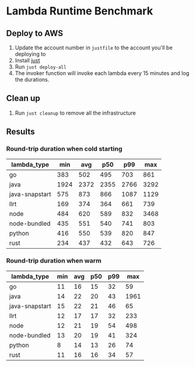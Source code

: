 # Lambda Runtime Benchmark

## Deploy to AWS
1. Update the account number in `justfile` to the account you'll be deploying to
1. Install [just](https://github.com/casey/just)
1. Run `just deploy-all`
1. The invoker function will invoke each lambda every 15 minutes and log the durations.


## Clean up
1. Run `just cleanup` to remove all the infrastructure

## Results

### Round-trip duration when cold starting
|lambda_type   |min |avg |p50 |p99 |max |
|--------------|----|----|----|----|----|
|go            |383 |502 |495 |703 |861 |
|java          |1924|2372|2355|2766|3292|
|java-snapstart|575 |873 |866 |1087|1129|
|llrt          |169 |374 |364 |661 |739 |
|node          |484 |620 |589 |832 |3468|
|node-bundled  |435 |551 |540 |741 |803 |
|python        |416 |550 |539 |820 |847 |
|rust          |234 |437 |432 |643 |726 |

### Round-trip duration when warm
|lambda_type   |min |avg |p50 |p99 |max |
|--------------|----|----|----|----|----|
|go            |11  |16  |15  |32  |59  |
|java          |14  |22  |20  |43  |1961|
|java-snapstart|15  |22  |21  |46  |65  |
|llrt          |12  |17  |17  |32  |233 |
|node          |12  |21  |19  |54  |498 |
|node-bundled  |13  |20  |19  |41  |324 |
|python        |8   |14  |13  |26  |74  |
|rust          |11  |16  |16  |34  |57  |
